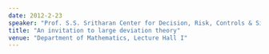 ```yaml
---
date: 2012-2-23
speaker: "Prof. S.S. Sritharan Center for Decision, Risk, Controls & Signals Intelligence Naval Postgraduate School Monterey, California, USA"
title: "An invitation to large deviation theory"
venue: "Department of Mathematics, Lecture Hall I"
---
```


